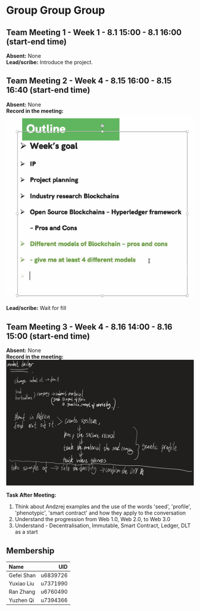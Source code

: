 # Group Group Group

## Team Meeting 1 - Week 1 - 8.1 15:00 - 8.1 16:00 (start-end time)
**Absent:** None
<br>
**Lead/scribe:** Introduce the project.


## Team Meeting 2 - Week 4 - 8.15 16:00 - 8.15 16:40 (start-end time)
**Absent:** None
<br>
**Record in the meeting:** 
![Meeting_two_1](PIC/Meeting2/1.png)

**Lead/scribe:** Wait for fill


## Team Meeting 3 - Week 4 - 8.16 14:00 - 8.16 15:00 (start-end time)
**Absent:** None
<br>
**Record in the meeting:** 
![Meeting_three_1](PIC/Meeting3/1.png)

**Task After Meeting:** 
1. Think about Andzrej examples and the use of the words 'seed', 'profile', 'phenotypic', 'smart contract' and how they apply to the conversation
2. Understand the progression from Web 1.0, Web 2.0, to Web 3.0
3. Understand - Decentralisation, Immutable, Smart Contract, Ledger, DLT as a start



## Membership
| Name              |      UID |                               
|:------------------|---------:|
| Gefei Shan        | u6839726 |    
| Yuxiao Liu        | u7371990 |                
| Ran Zhang         | u6760490 |         
| Yuzhen Qi         | u7394366 |             
